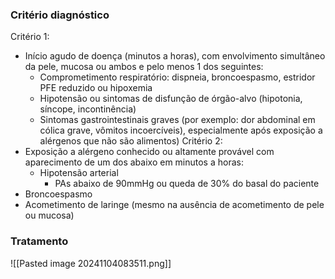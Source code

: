 ### Critério diagnóstico

Critério 1:
- Início agudo de doença (minutos a horas), com envolvimento simultâneo da pele, mucosa ou ambos e pelo menos 1 dos seguintes:
	- Comprometimento respiratório: dispneia, broncoespasmo, estridor PFE reduzido ou hipoxemia
	- Hipotensão ou sintomas de disfunção de órgão-alvo (hipotonia, síncope, incontinência)
	- Sintomas gastrointestinais graves (por exemplo: dor abdominal em cólica grave, vômitos incoercíveis), especialmente após exposição a alérgenos que não são alimentos)
Critério 2:
- Exposição a alérgeno conhecido ou altamente provável com aparecimento de um dos abaixo em minutos a horas:
	- Hipotensão arterial
		- PAs abaixo de 90mmHg ou queda de 30% do basal do paciente
- Broncoespasmo
- Acometimento de laringe (mesmo na ausência de acometimento de pele ou mucosa)
### Tratamento
![[Pasted image 20241104083511.png]]
